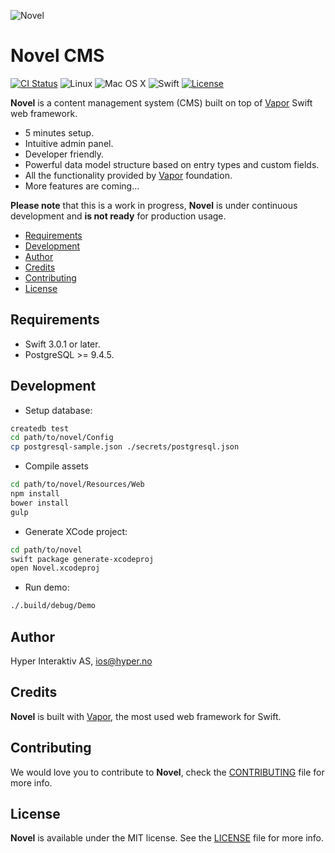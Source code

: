 ![Novel](https://github.com/vadymmarkov/Novel/blob/master/Art/Cover.png)

# Novel CMS
[![CI Status](http://img.shields.io/travis/vadymmarkov/Novel.svg?style=flat)](https://travis-ci.org/vadymmarkov/Novel)
![Linux](https://img.shields.io/badge/os-linux-green.svg?style=flat)
![Mac OS X](https://img.shields.io/badge/os-Mac%20OS%20X-green.svg?style=flat)
![Swift](https://img.shields.io/badge/%20in-swift%203.0.1-orange.svg)
[![License](http://img.shields.io/badge/license-MIT-brightgreen.svg)](http://opensource.org/licenses/MIT)

**Novel** is a content management system (CMS) built on top of
[Vapor](https://github.com/vapor/vapor) Swift web framework.

* 5 minutes setup.
* Intuitive admin panel.
* Developer friendly.
* Powerful data model structure based on entry types and custom fields.
* All the functionality provided by [Vapor](https://github.com/vapor/vapor)
foundation.
* More features are coming...

**Please note** that this is a work in progress, **Novel** is under continuous
development and **is not ready** for production usage.

* [Requirements](#requirements)
* [Development](#development)
* [Author](#author)
* [Credits](#credits)
* [Contributing](#contributing)
* [License](#license)

## Requirements

* Swift 3.0.1 or later.
* PostgreSQL >= 9.4.5.

## Development

- Setup database:

```sh
createdb test
cd path/to/novel/Config
cp postgresql-sample.json ./secrets/postgresql.json
```

- Compile assets

```sh
cd path/to/novel/Resources/Web
npm install
bower install
gulp
```

- Generate XCode project:

```sh
cd path/to/novel
swift package generate-xcodeproj
open Novel.xcodeproj
```

- Run demo:

```sh
./.build/debug/Demo
```

## Author

Hyper Interaktiv AS, ios@hyper.no

## Credits

**Novel** is built with [Vapor](https://github.com/qutheory/vapor), the most
used web framework for Swift.

## Contributing

We would love you to contribute to **Novel**, check the [CONTRIBUTING](https://github.com/vadymmarkov/Novel/blob/master/CONTRIBUTING.md)
file for more info.

## License

**Novel** is available under the MIT license. See the [LICENSE](https://github.com/vadymmarkov/Novel/blob/master/LICENSE.md) file for more info.

